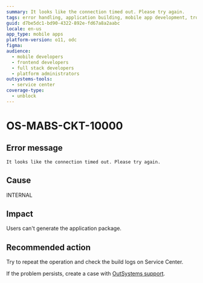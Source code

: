 ```yaml
---
summary: It looks like the connection timed out. Please try again.
tags: error handling, application building, mobile app development, troubleshooting, support procedures
guid: d7be5dc1-bd90-4322-892e-fd67a8a2aabc
locale: en-us
app_type: mobile apps
platform-version: o11, odc
figma:
audience:
  - mobile developers
  - frontend developers
  - full stack developers
  - platform administrators
outsystems-tools:
  - service center
coverage-type:
  - unblock
---
```


# OS-MABS-CKT-10000

## Error message

`It looks like the connection timed out. Please try again.`

## Cause

INTERNAL

## Impact

Users can't generate the application package.

## Recommended action

Try to repeat the operation and check the build logs on Service Center.

If the problem persists, create a case with [OutSystems support](https://www.outsystems.com/support/portal/open-support-case?ErrorCode=OS-MABS-CKT-10000).
